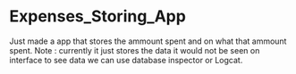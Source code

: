 # Expenses_Storing_App
Just made a app that stores the ammount spent and on what that ammount spent.
Note : currently it just stores the data it would not be seen on interface to see data we can use database inspector or Logcat.

